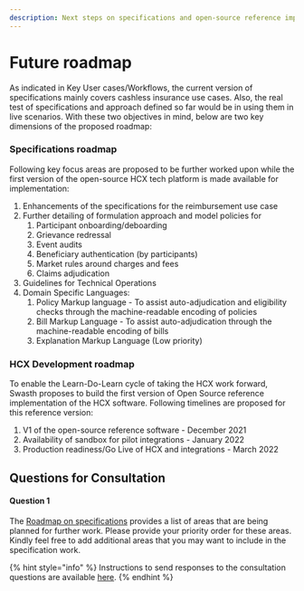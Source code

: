 ```yaml
---
description: Next steps on specifications and open-source reference implementation
---
```


# Future roadmap

As indicated in Key User cases/Workflows, the current version of specifications mainly covers cashless insurance use cases. Also, the real test of specifications and approach defined so far would be in using them in live scenarios. With these two objectives in mind, below are two key dimensions of the proposed roadmap:

### Specifications roadmap

Following key focus areas are proposed to be further worked upon while the first version of the open-source HCX tech platform is made available for implementation:

1. Enhancements of the specifications for the reimbursement use case
2. Further detailing of formulation approach and model policies for
   1. Participant onboarding/deboarding
   2. Grievance redressal
   3. Event audits
   4. Beneficiary authentication (by participants)
   5. Market rules around charges and fees
   6. Claims adjudication
3. Guidelines for Technical Operations
4. Domain Specific Languages:
   1. Policy Markup language - To assist auto-adjudication and eligibility checks through  the machine-readable encoding of policies
   2. Bill Markup Language - To assist auto-adjudication through  the machine-readable encoding of bills
   3. Explanation Markup Language (Low priority)

### HCX Development roadmap&#x20;

To enable the Learn-Do-Learn cycle of taking the HCX work forward, Swasth proposes to build the first version of Open Source reference implementation of the HCX software. Following timelines are proposed for this reference version:

1. V1 of the open-source reference software - December 2021
2. Availability of sandbox for pilot integrations - January 2022
3. Production readiness/Go Live of HCX and integrations - March 2022&#x20;

## Questions for Consultation&#x20;

#### Question 1

The [Roadmap on specifications](next-steps.md#specifications-roadmap) provides a list of areas that are being planned for further work. Please provide your priority order for these areas. Kindly feel free to add additional areas that you may want to include in the specification work.&#x20;

{% hint style="info" %}
Instructions to send responses to the consultation questions are available [here](how-to-submit-responses.md).
{% endhint %}
